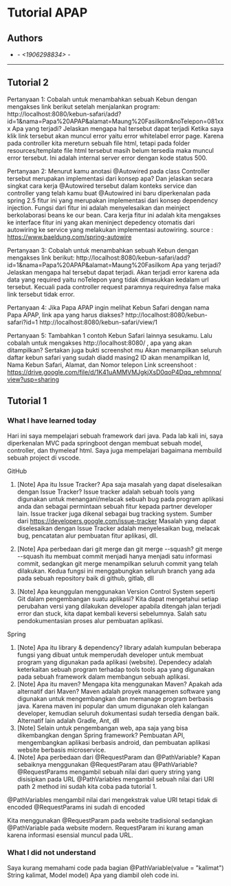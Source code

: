 # Tutorial APAP

## Authors

- **<Denny Octavian>** - _<1906298834>_ - _<A>_

---

## Tutorial 2

Pertanyaan 1: Cobalah untuk menambahkan sebuah Kebun dengan mengakses link berikut setelah menjalankan program:
http://localhost:8080/kebun-safari/add?id=1&nama=Papa%20APAP&alamat=Maung%20Fasilkom&noTelepon=081xxx Apa yang terjadi? Jelaskan mengapa hal tersebut dapat terjadi
Ketika saya klik link tersebut akan muncul error yaitu error whitelabel error page. Karena pada controller kita mereturn sebuah file html, tetapi pada folder resources/template file html tersebut masih belum tersedia maka muncul error tersebut. Ini adalah internal server error dengan kode status 500.

Pertanyaan 2: Menurut kamu anotasi @Autowired pada class Controller tersebut merupakan implementasi dari konsep apa? Dan jelaskan secara singkat cara kerja @Autowired tersebut dalam konteks service dan controller yang telah kamu buat
@Autowired ini baru diperkenalan pada spring 2.5 fitur ini yang merupakan implementasi dari konsep dependency injection. Fungsi dari fitur ini adalah menyelesaikan dan meinject berkolaborasi beans ke our bean.
Cara kerja fitur ini adalah kita mengakses ke interface fitur ini yang akan meninject depedency otomatis dari autowiring ke service yang melakukan implementasi autowiring.
source : https://www.baeldung.com/spring-autowire

Pertanyaan 3: Cobalah untuk menambahkan sebuah Kebun dengan mengakses link berikut:
http://localhost:8080/kebun-safari/add?id=1&nama=Papa%20APAP&alamat=Maung%20Fasilkom Apa yang terjadi? Jelaskan mengapa hal tersebut dapat terjadi.
Akan terjadi error karena ada data yang required yaitu noTelepon yang tidak dimasukkan kedalam url tersebut. Kecuali pada controller request paramnya requirednya false maka link tersebut tidak error.

Pertanyaan 4: Jika Papa APAP ingin melihat Kebun Safari dengan nama Papa APAP, link apa yang harus diakses?
http://localhost:8080/kebun-safari?id=1
http://localhost:8080/kebun-safari/view/1

Pertanyaan 5: Tambahkan 1 contoh Kebun Safari lainnya sesukamu. Lalu cobalah untuk mengakses http://localhost:8080/ , apa yang akan ditampilkan? Sertakan juga bukti screenshot mu
Akan menampilkan seluruh daftar kebun safari yang sudah diadd masing2 ID akan menampilkan Id, Nama Kebun Safari, Alamat, dan Nomor telepon
Link screenshoot : https://drive.google.com/file/d/1K41uAMMVMJgkjXsD0qoP4Dqq_rehmnnq/view?usp=sharing

## Tutorial 1

### What I have learned today

Hari ini saya mempelajari sebuah framework dari java. Pada lab kali ini, saya diperkenalan MVC pada springboot dengan membuat sebuah model, controller, dan thymeleaf html. Saya juga mempelajari bagaimana membuild sebuah project di vscode.

GitHub

1. [Note] Apa itu Issue Tracker? Apa saja masalah yang dapat diselesaikan dengan Issue
   Tracker?
   Issue tracker adalah sebuah tools yang digunakan untuk menangani/melacak sebuah bug pada program aplikasi anda dan sebagai permintaan sebuah fitur kepada partner developer lain. Issue tracker juga dikenal sebagai bug tracking system.
   Sumber dari https://developers.google.com/issue-tracker
   Masalah yang dapat diselesaikan dengan Issue Tracker adalah menyelesaikan bug, melacak bug, pencatatan alur pembuatan fitur aplikasi, dll.
2. [Note] Apa perbedaan dari git merge dan git merge --squash?
   git merge --squash itu membuat commit menjadi hanya menjadi satu informasi commit, sedangkan git merge menampilkan seluruh commit yang telah dilakukan.
   Kedua fungsi ini menggabungkan seluruh branch yang ada pada sebuah repository baik di github, gitlab, dll

3. [Note] Apa keunggulan menggunakan Version Control System seperti Git dalam
   pengembangan suatu aplikasi?
   Kita dapat mengetahui setiap perubahan versi yang dilakukan developer
   apabila ditengah jalan terjadi error dan stuck, kita dapat kembali keversi sebelumnya.
   Salah satu pendokumentasian proses alur pembuatan aplikasi.

Spring

1. [Note] Apa itu library & dependency?
   library adalah kumpulan beberapa fungsi yang dibuat untuk memperudah developer untuk membuat program yang digunakan pada aplikasi (website).
   Dependecy adalah keterkaitan sebuah program terhadap tools tools apa yang digunakan pada sebuah framework dalam membangun sebuah aplikasi.
2. [Note] Apa itu maven? Mengapa kita menggunakan Maven? Apakah ada alternatif dari Maven?
   Maven adalah proyek managemen software yang digunakan untuk mengembangkan dan memanage program berbasis java.
   Karena maven ini popular dan umum digunakan oleh kalangan developer, kemudian seluruh dokumentasi sudah tersedia dengan baik.
   Alternatif lain adalah Gradle, Ant, dll
3. [Note] Selain untuk pengembangan web, apa saja yang bisa dikembangkan dengan
   Spring framework?
   Pembuatan API, mengembangkan aplikasi berbasis android, dan pembuatan aplikasi website berbasis microservice.
4. [Note] Apa perbedaan dari @RequestParam dan @PathVariable? Kapan sebaiknya
   menggunakan @RequestParam atau @PathVariable?
   @RequestParams mengambil sebuah nilai dari query string yang disisipkan pada URL
   @PathVariables mengambil sebuah nilai dari URI path
   2 method ini sudah kita coba pada tutorial 1.

@PathVariables mengambil nilai dari mengekstrak value URI tetapi tidak di encoded
@RequestParams ini sudah di encoded

Kita menggunakan @RequestParam pada website tradisional sedangkan @PathVariable pada website modern.
RequestParam ini kurang aman karena informasi esensial muncul pada URL.

### What I did not understand

Saya kurang memahami code pada bagian @PathVariable(value = "kalimat") String kalimat, Model model) Apa yang diambil oleh code ini.
